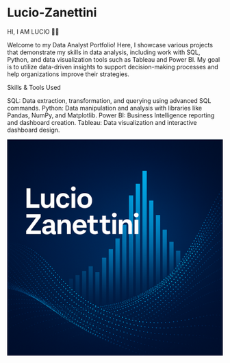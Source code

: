 # Lucio-Zanettini
HI, I AM LUCIO 🙌🏻

Welcome to my Data Analyst Portfolio! Here, I showcase various projects that demonstrate my skills in data analysis, including work with SQL, Python, and data visualization tools such as Tableau and Power BI. My goal is to utilize data-driven insights to support decision-making processes and help organizations improve their strategies.

Skills & Tools Used

SQL: Data extraction, transformation, and querying using advanced SQL commands.
Python: Data manipulation and analysis with libraries like Pandas, NumPy, and Matplotlib.
Power BI: Business Intelligence reporting and dashboard creation.
Tableau: Data visualization and interactive dashboard design.

![GitHub Portfolio](https://github.com/Luciozanettini/Lucio-Zanettini/blob/master/Github.png)

